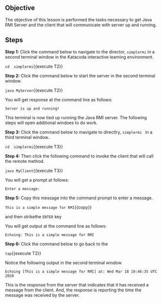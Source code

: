 ## Objective
The objective of this lesson is performed the tasks necessary to get Java RMI Server and the client that will communicate with server up and running.

## Steps

**Step 1:**  Click the command below to navigate to the director, `simplermi` in a  second terminal window in the Katacoda interactive learning environment.

`cd  simplermi`{{execute T2}}

**Step 2:**  Click the command below to start the server in the second terminal window.

`java MyServer`{{execute T2}}

You will get response at the command line as follows:

`Server is up and running!`

This terminal is now tied up running the Java RMI server. The following steps will open additional windoes to do work.

**Step 3:**  Click the command below to mavigate to directlry, `simplermi ` in a third terminal window..

`cd  simplermi`{{execute T3}}

**Step 4:**  Then click the following command to invoke the client that will call the remote method.

`java MyClient`{{execute T3}}

You will get a prompt at follows:

`Enter a message: `

**Step 5:** Copy this message into the command prompt to enter a message.

`This is a simple message for RMI`{{copy}}

and then strikethe `ENTER` key

You will get output at the command line as follows:

`Echoing: This is a simple message for RMI`

**Step 6:** Click the command below to go back to the 

`tap`{{execute T2}}

Notice the following output in the second terminal window

```
Echoing [This is a simple message for RMI] at: Wed Mar 18 19:46:35 UTC 2020
```

This is the response from the server that indicates that it has received a message from the client. And, the response is reporting the time the message was received by the server.

